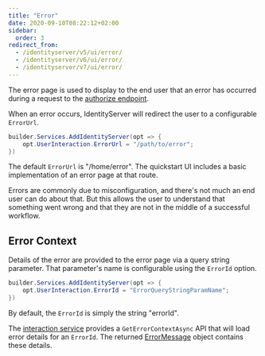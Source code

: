 ```yaml
---
title: "Error"
date: 2020-09-10T08:22:12+02:00
sidebar:
  order: 3
redirect_from:
  - /identityserver/v5/ui/error/
  - /identityserver/v6/ui/error/
  - /identityserver/v7/ui/error/
---
```


The error page is used to display to the end user that an error has occurred during a request to the [authorize endpoint](/identityserver/reference/endpoints/authorize).

When an error occurs, IdentityServer will redirect the user to a configurable `ErrorUrl`.
```csharp
builder.Services.AddIdentityServer(opt => {
    opt.UserInteraction.ErrorUrl = "/path/to/error";
})
```
The default `ErrorUrl` is "/home/error". The quickstart UI includes a basic
implementation of an error page at that route.

Errors are commonly due to misconfiguration, and there's not much an end user can do about that.
But this allows the user to understand that something went wrong and that they are not in the middle of a successful workflow.

## Error Context

Details of the error are provided to the error page via a query string parameter. That parameter's name is configurable using the `ErrorId` option.

```csharp
builder.Services.AddIdentityServer(opt => {
    opt.UserInteraction.ErrorId = "ErrorQueryStringParamName";
})
```

By default, the `ErrorId` is simply the string "errorId".

The [interaction service](/identityserver/reference/services/interaction-service/#iidentityserverinteractionservice-apis) provides a `GetErrorContextAsync` API that will load error details for an `ErrorId`.
The returned [ErrorMessage](/identityserver/reference/services/interaction-service/#errormessage) object contains these details.
